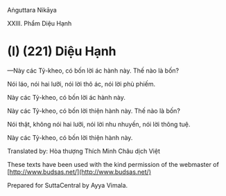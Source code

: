 Aṅguttara Nikāya

XXIII. Phẩm Diệu Hạnh

# (I) (221) Diệu Hạnh

—Này các Tỷ-kheo, có bốn lời ác hành này. Thế nào là bốn?

Nói láo, nói hai lưỡi, nói lời thô ác, nói lời phù phiếm.

Này các Tỷ-kheo, có bốn lời ác hành này.

Này các Tỷ-kheo, có bốn lời thiện hành này. Thế nào là bốn?

Nói thật, không nói hai lưỡi, nói lời nhu nhuyến, nói lời thông tuệ.

Này các Tỷ-kheo, có bốn lời thiện hành này.

Translated by: Hòa thượng Thích Minh Châu dịch Việt

These texts have been used with the kind permission of the webmaster of [http://www.budsas.net/](http://www.budsas.net/)

Prepared for SuttaCentral by Ayya Vimala.